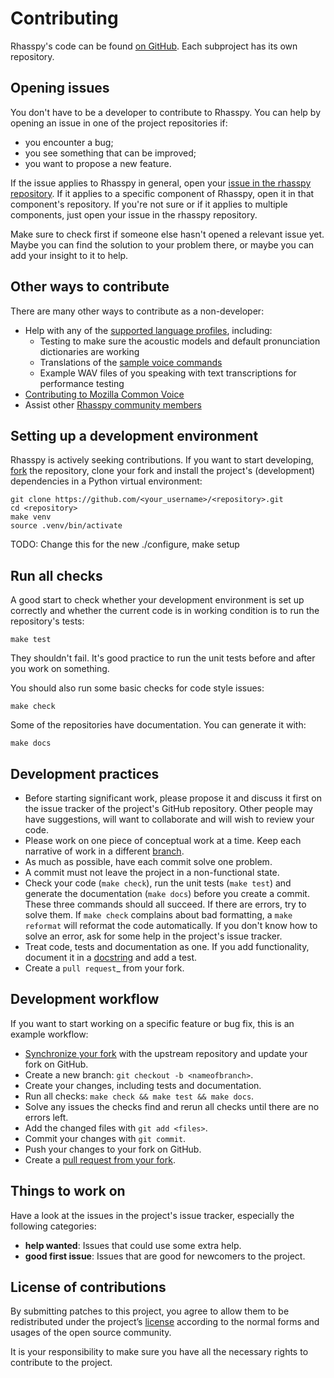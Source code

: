 # Contributing

Rhasspy's code can be found [on GitHub](https://github.com/rhasspy). Each subproject has its own repository.

## Opening issues

You don't have to be a developer to contribute to Rhasspy. You can help by opening an issue in one of the project repositories if:

* you encounter a bug;
* you see something that can be improved;
* you want to propose a new feature.

If the issue applies to Rhasspy in general, open your [issue in the rhasspy repository](https://github.com/rhasspy/rhasspy/issues). If it applies to a specific component of Rhasspy, open it in that component's repository. If you're not sure or if it applies to multiple components, just open your issue in the rhasspy repository.

Make sure to check first if someone else hasn't opened a relevant issue yet. Maybe you can find the solution to your problem there, or maybe you can add your insight to it to help.

## Other ways to contribute

There are many other ways to contribute as a non-developer:

* Help with any of the [supported language profiles](#supported-languages), including:
    * Testing to make sure the acoustic models and default pronunciation dictionaries are working
    * Translations of the [sample voice commands](https://github.com/synesthesiam/en-us_pocketsphinx-cmu/blob/master/sentences.ini)
    * Example WAV files of you speaking with text transcriptions for performance testing
* [Contributing to Mozilla Common Voice](https://voice.mozilla.org/)
* Assist other [Rhasspy community members](https://community.rhasspy.org)

## Setting up a development environment

Rhasspy is actively seeking contributions. If you want to start developing, [fork](https://help.github.com/en/github/getting-started-with-github/fork-a-repo) the repository, clone your fork and install the project's (development) dependencies in a Python virtual environment:

```shell
git clone https://github.com/<your_username>/<repository>.git
cd <repository>
make venv
source .venv/bin/activate
```

TODO: Change this for the new ./configure, make setup

## Run all checks

A good start to check whether your development environment is set up correctly and whether the current code is in working condition is to run the repository's tests:

```shell
make test
```

They shouldn't fail. It's good practice to run the unit tests before and after you work on something.

You should also run some basic checks for code style issues:

```shell
make check
```

Some of the repositories have documentation. You can generate it with:

```shell
make docs
```

## Development practices

* Before starting significant work, please propose it and discuss it first on the issue tracker of the project's GitHub repository.
  Other people may have suggestions, will want to collaborate and will wish to review your code.
* Please work on one piece of conceptual work at a time. Keep each narrative of work in a different [branch](https://help.github.com/en/github/collaborating-with-issues-and-pull-requests/about-branches).
* As much as possible, have each commit solve one problem.
* A commit must not leave the project in a non-functional state.
* Check your code (`make check`), run the unit tests (`make test`) and generate the documentation (`make docs`)
  before you create a commit. These three commands should all succeed. If there are errors, try to solve them. If `make check`
  complains about bad formatting, a `make reformat` will reformat the code automatically. If you don't know how to solve an error,
  ask for some help in the project's issue tracker.
* Treat code, tests and documentation as one. If you add functionality, document it in a [docstring](https://www.python.org/dev/peps/pep-0257/) and add a test.
* Create a `pull request`_ from your fork.

## Development workflow

If you want to start working on a specific feature or bug fix, this is an example workflow:

* [Synchronize your fork](https://help.github.com/en/github/collaborating-with-issues-and-pull-requests/syncing-a-fork) with the upstream repository and update your fork on GitHub.
* Create a new branch: `git checkout -b <nameofbranch>`.
* Create your changes, including tests and documentation.
* Run all checks: `make check && make test && make docs`.
* Solve any issues the checks find and rerun all checks until there are no errors left.
* Add the changed files with `git add <files>`.
* Commit your changes with `git commit`.
* Push your changes to your fork on GitHub.
* Create a [pull request from your fork](https://help.github.com/en/github/collaborating-with-issues-and-pull-requests/creating-a-pull-request-from-a-fork).

## Things to work on

Have a look at the issues in the project's issue tracker, especially the following categories:

* **help wanted**: Issues that could use some extra help.
* **good first issue**: Issues that are good for newcomers to the project.

## License of contributions

By submitting patches to this project, you agree to allow them to be redistributed under the project’s [license](license.md) according to the normal forms and usages of the open source community.

It is your responsibility to make sure you have all the necessary rights to contribute to the project.
